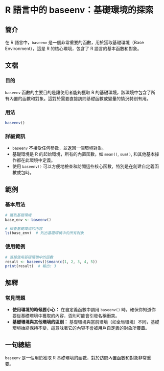 <!--
Meta Description: # R 語言中的 baseenv：基礎環境的探索 ## 簡介 在 R 語言中，`baseenv` 是一個非常重要的函數，用於獲取基礎環境（Base Environment），這是 R 的核心環境，包含了 R 語言的基本函數和對象。 ## 文檔 ### 目的 `baseenv` 函數的主要目的是讓使用...
Meta Keywords: baseenv, mean, base_env, result, 語言中的
-->

# R 語言中的 baseenv：基礎環境的探索

## 簡介
在 R 語言中，`baseenv` 是一個非常重要的函數，用於獲取基礎環境（Base Environment），這是 R 的核心環境，包含了 R 語言的基本函數和對象。

## 文檔
### 目的
`baseenv` 函數的主要目的是讓使用者能夠獲取 R 的基礎環境，該環境中包含了所有內置的函數和對象。這對於需要直接訪問基礎函數或變量的情況特別有用。

### 用法
```R
baseenv()
```

### 詳細資訊
- `baseenv` 不接受任何參數，並返回一個環境對象。
- 基礎環境是 R 的起始環境，所有的內置函數，如 `mean()`, `sum()`, 和其他基本操作都在此環境中定義。
- 使用 `baseenv()` 可以方便地檢查和訪問這些核心函數，特別是在創建自定義函數或包時。

## 範例
### 基本用法
```R
# 獲取基礎環境
base_env <- baseenv()

# 檢查基礎環境的內容
ls(base_env)  # 列出基礎環境中的所有對象
```

### 使用範例
```R
# 直接使用基礎環境中的函數
result <- baseenv()$mean(c(1, 2, 3, 4, 5))
print(result)  # 輸出: 3
```

## 解釋
### 常見問題
- **使用環境的時候要小心：** 在自定義函數中調用 `baseenv()` 時，確保你知道你要從基礎環境中獲取的內容，否則可能會引發名稱衝突。
- **基礎環境與其他環境的區別：** 基礎環境與當前環境（如全局環境）不同，基礎環境始終保持不變，這意味著它的內容不會被用戶自定義的對象所覆蓋。

## 一句總結
`baseenv` 是一個用於獲取 R 基礎環境的函數，對於訪問內置函數和對象非常重要。